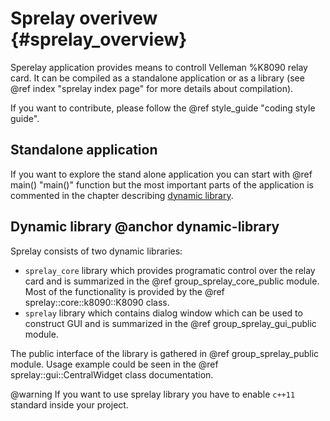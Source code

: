 # Sprelay overivew {#sprelay_overview}

Sperelay application provides means to controll Velleman %K8090 relay card. It can be compiled as a standalone
application or as a library (see @ref index "sprelay index page" for more details about compilation).

If you want to contribute, please follow the @ref style_guide "coding style guide".


## Standalone application

If you want to explore the stand alone application you can start with @ref main() "main()" function but the most
important parts of the application is commented in the chapter describing [dynamic library](#dynamic-library).


## Dynamic library @anchor dynamic-library

Sprelay consists of two dynamic libraries:
- `sprelay_core` library which provides programatic control over the relay card and is summarized in the
  @ref group_sprelay_core_public module. Most of the functionality is provided by the
  @ref sprelay::core::k8090::K8090 class.
- `sprelay` library which contains dialog window which can be used to construct GUI and is summarized in the
@ref group_sprelay_gui_public module.

The public interface of the library is gathered in @ref group_sprelay_public module. Usage example could be seen in the
@ref sprelay::gui::CentralWidget class documentation.

@warning If you want to use sprelay library you have to enable `c++11` standard inside your project.
